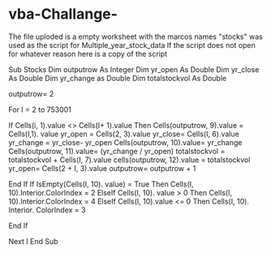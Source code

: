 # vba-Challange-
The file uploded is a empty worksheet with the marcos names "stocks" was used as the script for Multiple_year_stock_data
If the script does not open for whatever reason here is a copy of the script 

Sub Stocks
Dim outputrow As Integer
Dim yr_open As Double
Dim yr_close As Double
Dim yr_change as Double
Dim totalstockvol As Double


outputrow= 2


For I = 2 to 753001

If Cells(i, 1).value <> Cells(I+ 1).value Then
	Cells(outputrow, 9).value = Cells(I,1). value
	yr_open = Cells(2, 3).value
	yr_close= Cells(I, 6).value
	yr_change = yr_close- yr_open
	Cells(outputrow, 10).value= yr_change
	Cells(outputrow, 11).value= (yr_change / yr_open)
	totalstockvol = totalstockvol + Cells(I, 7).value
	cells(outputrow, 12).value = totalstockvol
	yr_open= Cells(2 + I, 3).value
	outputrow= outputrow + 1 

End If 
If IsEmpty(Cells(I, 10). value) = True Then
	Cells(I, 10).Interior.ColorIndex = 2
ElseIf Cells(I, 10). value > 0 Then
	Cells(I, 10).Interior.ColorIndex = 4
ElseIf Cells(I, 10).value <= 0 Then
	Cells(I, 10). Interior. ColorIndex = 3


End If


Next I
End Sub 
	





